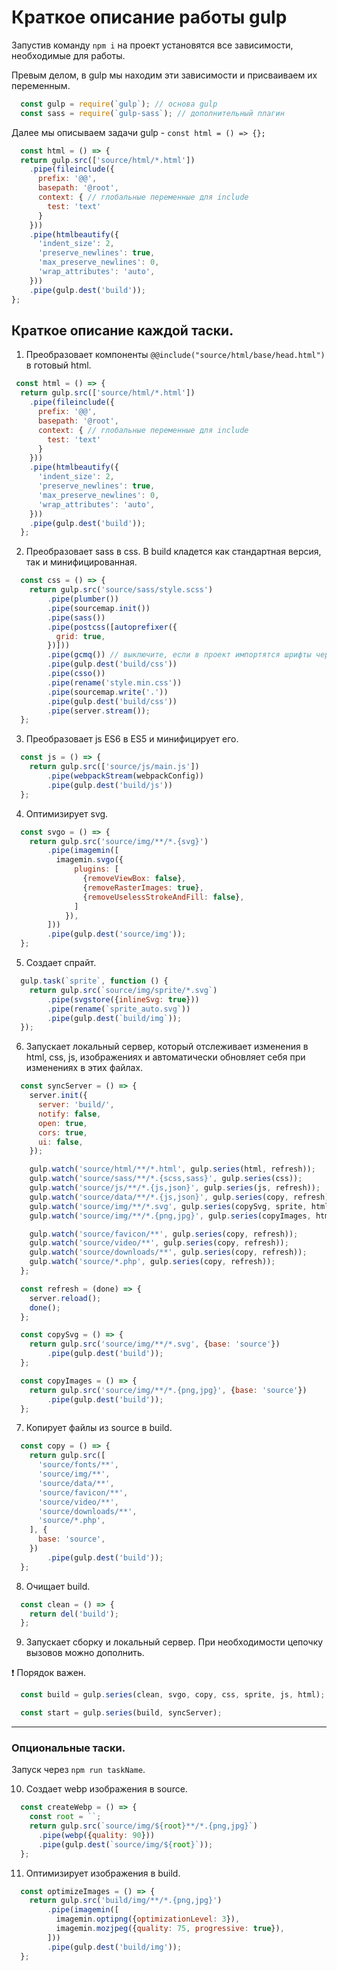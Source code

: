 # Краткоe описание работы gulp

Запустив команду `npm i` на проект установятся все зависимости, необходимые для работы.

Превым делом, в gulp мы находим эти зависимости и присваиваем их переменным.

```js
  const gulp = require(`gulp`); // основа gulp
  const sass = require(`gulp-sass`); // дополнительный плагин
```

Далее мы описываем задачи gulp - `const html = () => {};`

```js
  const html = () => {
  return gulp.src(['source/html/*.html'])
    .pipe(fileinclude({
      prefix: '@@',
      basepath: '@root',
      context: { // глобальные переменные для include
        test: 'text'
      }
    }))
    .pipe(htmlbeautify({
      'indent_size': 2,
      'preserve_newlines': true,
      'max_preserve_newlines': 0,
      'wrap_attributes': 'auto',
    }))
    .pipe(gulp.dest('build'));
};
```

## Краткое описание каждой таски.

1. Преобразовает компоненты `@@include("source/html/base/head.html")` в готовый html.

```js
 const html = () => {
  return gulp.src(['source/html/*.html'])
    .pipe(fileinclude({
      prefix: '@@',
      basepath: '@root',
      context: { // глобальные переменные для include
        test: 'text'
      }
    }))
    .pipe(htmlbeautify({
      'indent_size': 2,
      'preserve_newlines': true,
      'max_preserve_newlines': 0,
      'wrap_attributes': 'auto',
    }))
    .pipe(gulp.dest('build'));
  };
```

2. Преобразовает sass в css. В build кладется как стандартная версия, так и минифицированная.

```js
  const css = () => {
    return gulp.src('source/sass/style.scss')
        .pipe(plumber())
        .pipe(sourcemap.init())
        .pipe(sass())
        .pipe(postcss([autoprefixer({
          grid: true,
        })]))
        .pipe(gcmq()) // выключите, если в проект импортятся шрифты через ссылку на внешний источник
        .pipe(gulp.dest('build/css'))
        .pipe(csso())
        .pipe(rename('style.min.css'))
        .pipe(sourcemap.write('.'))
        .pipe(gulp.dest('build/css'))
        .pipe(server.stream());
  };
```

3. Преобразовает js ES6 в ES5 и минифицирует его. 

```js
  const js = () => {
    return gulp.src(['source/js/main.js'])
        .pipe(webpackStream(webpackConfig))
        .pipe(gulp.dest('build/js'))
  };
```

4. Оптимизирует svg.

```js
  const svgo = () => {
    return gulp.src('source/img/**/*.{svg}')
        .pipe(imagemin([
          imagemin.svgo({
              plugins: [
                {removeViewBox: false},
                {removeRasterImages: true},
                {removeUselessStrokeAndFill: false},
              ]
            }),
        ]))
        .pipe(gulp.dest('source/img'));
  };
```

5. Создает спрайт.

```js
  gulp.task(`sprite`, function () {
    return gulp.src(`source/img/sprite/*.svg`)
        .pipe(svgstore({inlineSvg: true}))
        .pipe(rename(`sprite_auto.svg`))
        .pipe(gulp.dest(`build/img`));
  });
```

6. Запускает локальный сервер, который отслеживает изменения в html, css, js, изображениях и автоматически обновляет себя при изменениях в этих файлах.

```js
  const syncServer = () => {
    server.init({
      server: 'build/',
      notify: false,
      open: true,
      cors: true,
      ui: false,
    });

    gulp.watch('source/html/**/*.html', gulp.series(html, refresh));
    gulp.watch('source/sass/**/*.{scss,sass}', gulp.series(css));
    gulp.watch('source/js/**/*.{js,json}', gulp.series(js, refresh));
    gulp.watch('source/data/**/*.{js,json}', gulp.series(copy, refresh));
    gulp.watch('source/img/**/*.svg', gulp.series(copySvg, sprite, html, refresh));
    gulp.watch('source/img/**/*.{png,jpg}', gulp.series(copyImages, html, refresh));

    gulp.watch('source/favicon/**', gulp.series(copy, refresh));
    gulp.watch('source/video/**', gulp.series(copy, refresh));
    gulp.watch('source/downloads/**', gulp.series(copy, refresh));
    gulp.watch('source/*.php', gulp.series(copy, refresh));
  };

  const refresh = (done) => {
    server.reload();
    done();
  };

  const copySvg = () => {
    return gulp.src('source/img/**/*.svg', {base: 'source'})
        .pipe(gulp.dest('build'));
  };

  const copyImages = () => {
    return gulp.src('source/img/**/*.{png,jpg}', {base: 'source'})
        .pipe(gulp.dest('build'));
  };
```

7. Копирует файлы из source в build.

```js
  const copy = () => {
    return gulp.src([
      'source/fonts/**',
      'source/img/**',
      'source/data/**',
      'source/favicon/**',
      'source/video/**',
      'source/downloads/**',
      'source/*.php',
    ], {
      base: 'source',
    })
        .pipe(gulp.dest('build'));
  };
```

8. Очищает build.

```js
  const clean = () => {
    return del('build');
  };
```

9. Запускает сборку и локальный сервер. При необходимости цепочку вызовов можно дополнить. 

❗ Порядок важен.

```js
  const build = gulp.series(clean, svgo, copy, css, sprite, js, html);

  const start = gulp.series(build, syncServer);
```

---

### Опциональные таски. 
Запуск через `npm run taskName`.

10. Создает webp изображения в source.

```js
  const createWebp = () => {
    const root = ``;
    return gulp.src(`source/img/${root}**/*.{png,jpg}`)
      .pipe(webp({quality: 90}))
      .pipe(gulp.dest(`source/img/${root}`));
  };
```

11. Оптимизирует изображения в build.

```js
  const optimizeImages = () => {
    return gulp.src('build/img/**/*.{png,jpg}')
        .pipe(imagemin([
          imagemin.optipng({optimizationLevel: 3}),
          imagemin.mozjpeg({quality: 75, progressive: true}),
        ]))
        .pipe(gulp.dest('build/img'));
  };
```
